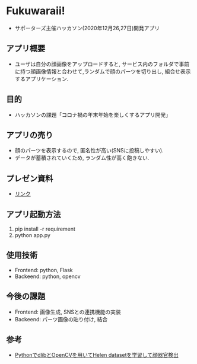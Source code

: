 # Fukuwaraii!
- サポーターズ主催ハッカソン(2020年12月26,27日)開発アプリ

## アプリ概要
-  ユーザは自分の顔画像をアップロードすると, サービス内のフォルダで事前に持つ顔画像情報と合わせて,ランダムで顔のパーツを切り出し, 組合せ表示するアプリケーション.

## 目的
- ハッカソンの課題「コロナ禍の年末年始を楽しくするアプリ開発」

## アプリの売り
-  顔のパーツを表示するので, 匿名性が高い(SNSに投稿しやすい).
-  データが蓄積されていくため, ランダム性が高く飽きない.


## プレゼン資料
- [リンク](https://docs.google.com/presentation/d/1VgksbunSQY3jBK0-RsF1lz1n6cbTx9p08euMEajI49Y/edit#slide=id.gb2b64906ad_1_24)

## アプリ起動方法
1. pip install -r requirement
2. python app.py


## 使用技術
- Frontend: python, Flask
- Backeend: python, opencv

## 今後の課題
- Frontend: 画像生成, SNSとの連携機能の実装
- Backeend: パーツ画像の貼り付け, 結合

## 参考
- [PythonでdlibとOpenCVを用いてHelen datasetを学習して顔器官検出](https://qiita.com/kekeho/items/0b2d4ed5192a4c90a0ac)
